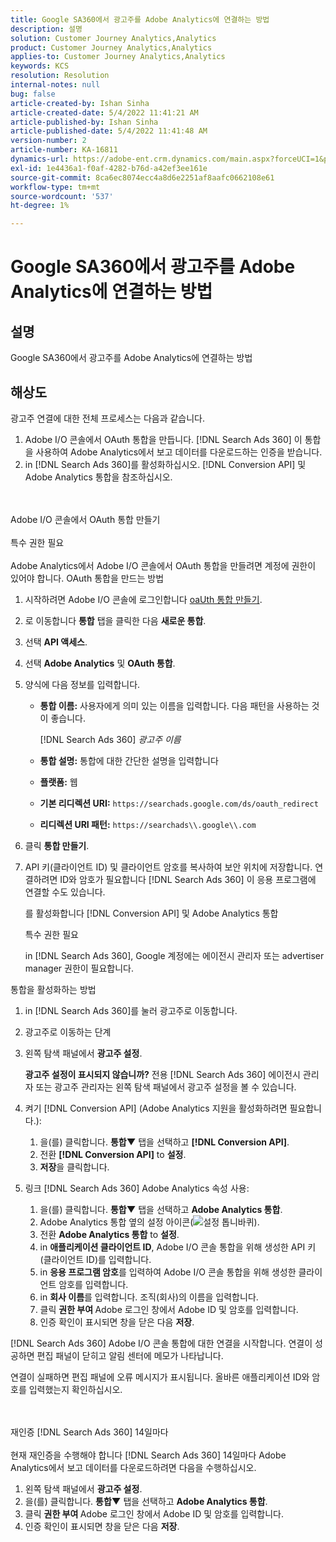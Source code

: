 ```yaml
---
title: Google SA360에서 광고주를 Adobe Analytics에 연결하는 방법
description: 설명
solution: Customer Journey Analytics,Analytics
product: Customer Journey Analytics,Analytics
applies-to: Customer Journey Analytics,Analytics
keywords: KCS
resolution: Resolution
internal-notes: null
bug: false
article-created-by: Ishan Sinha
article-created-date: 5/4/2022 11:41:21 AM
article-published-by: Ishan Sinha
article-published-date: 5/4/2022 11:41:48 AM
version-number: 2
article-number: KA-16811
dynamics-url: https://adobe-ent.crm.dynamics.com/main.aspx?forceUCI=1&pagetype=entityrecord&etn=knowledgearticle&id=2e22a71b-9fcb-ec11-a7b5-6045bd00db25
exl-id: 1e4436a1-f0af-4282-b76d-a42ef3ee161e
source-git-commit: 8ca6ec8074ecc4a8d6e2251af8aafc0662108e61
workflow-type: tm+mt
source-wordcount: '537'
ht-degree: 1%

---
```


# Google SA360에서 광고주를 Adobe Analytics에 연결하는 방법

## 설명


Google SA360에서 광고주를 Adobe Analytics에 연결하는 방법


## 해상도


광고주 연결에 대한 전체 프로세스는 다음과 같습니다.

1. Adobe I/O 콘솔에서 OAuth 통합을 만듭니다. [!DNL Search Ads 360] 이 통합을 사용하여 Adobe Analytics에서 보고 데이터를 다운로드하는 인증을 받습니다.
1. in [!DNL Search Ads 360]를 활성화하십시오. [!DNL Conversion API] 및 Adobe Analytics 통합을 참조하십시오.

<br><br>Adobe I/O 콘솔에서 OAuth 통합 만들기<br><br>특수 권한 필요<br><br>
Adobe Analytics에서 Adobe I/O 콘솔에서 OAuth 통합을 만들려면 계정에 권한이 있어야 합니다.
OAuth 통합을 만드는 방법
1. 시작하려면 Adobe I/O 콘솔에 로그인합니다 [oaUth 통합 만들기](https://www.adobe.io/authentication/auth-methods.html#!AdobeDocs/adobeio-auth/master/AuthenticationOverview/OAuthIntegration.md).
1. 로 이동합니다 <b>통합</b> 탭을 클릭한 다음 <b>새로운 통합</b>.
1. 선택 <b>API 액세스</b>.
1. 선택 <b>Adobe Analytics</b> 및 <b>OAuth 통합</b>.
1. 양식에 다음 정보를 입력합니다.
   - <b>통합 이름:</b> 사용자에게 의미 있는 이름을 입력합니다. 다음 패턴을 사용하는 것이 좋습니다.

      [!DNL Search Ads 360] *광고주 이름*

   - <b>통합 설명:</b> 통합에 대한 간단한 설명을 입력합니다
   - <b>플랫폼:</b> 웹
   - <b>기본 리디렉션 URI:</b> `https://searchads.google.com/ds/oauth_redirect`
   - <b>리디렉션 URI 패턴:</b> `https://searchads\\.google\\.com`

1. 클릭 <b>통합 만들기</b>.
1. API 키(클라이언트 ID) 및 클라이언트 암호를 복사하여 보안 위치에 저장합니다. 연결하려면 ID와 암호가 필요합니다 [!DNL Search Ads 360] 이 응용 프로그램에 연결할 수도 있습니다.

   를 활성화합니다 [!DNL Conversion API] 및 Adobe Analytics 통합

   특수 권한 필요

   in [!DNL Search Ads 360], Google 계정에는 에이전시 관리자 또는 advertiser manager 권한이 필요합니다.

통합을 활성화하는 방법

1. in [!DNL Search Ads 360]를 눌러 광고주로 이동합니다.
1. 광고주로 이동하는 단계
1. 왼쪽 탐색 패널에서 <b>광고주 설정</b>.

   <b>광고주 설정이 표시되지 않습니까?</b> 전용 [!DNL Search Ads 360] 에이전시 관리자 또는 광고주 관리자는 왼쪽 탐색 패널에서 광고주 설정을 볼 수 있습니다.

1. 켜기 [!DNL Conversion API] (Adobe Analytics 지원을 활성화하려면 필요합니다.):

   1. 을(를) 클릭합니다. <b>통합▼</b> 탭을 선택하고 <b>[!DNL Conversion API]</b>.
   1. 전환 <b>[!DNL Conversion API]</b> to <b>설정</b>.
   1. <b>저장</b>을 클릭합니다.

1. 링크 [!DNL Search Ads 360] Adobe Analytics 속성 사용:

   1. 을(를) 클릭합니다. <b>통합▼</b> 탭을 선택하고 <b>Adobe Analytics 통합</b>.
   1. Adobe Analytics 통합 옆의 설정 아이콘(![설정 톱니바퀴](https://lh3.googleusercontent.com/epGzW5mbor9RE_qz89J5G7pIHHCI0kfzQSMglH7hxWZlWkyoRtS1urgdIttMd71uOtk=w18 "설정 톱니바퀴")).
   1. 전환 <b>Adobe Analytics 통합</b> to <b>설정</b>.
   1. in <b>애플리케이션 클라이언트 ID</b>, Adobe I/O 콘솔 통합을 위해 생성한 API 키(클라이언트 ID)를 입력합니다.
   1. in <b>응용 프로그램 암호</b>를 입력하여 Adobe I/O 콘솔 통합을 위해 생성한 클라이언트 암호를 입력합니다.
   1. in <b>회사 이름</b>를 입력합니다. 조직(회사)의 이름을 입력합니다.
   1. 클릭 <b>권한 부여 </b>Adobe 로그인 창에서 Adobe ID 및 암호를 입력합니다.
   1. 인증 확인이 표시되면 창을 닫은 다음 <b>저장</b>.

[!DNL Search Ads 360] Adobe I/O 콘솔 통합에 대한 연결을 시작합니다. 연결이 성공하면 편집 패널이 닫히고 알림 센터에 메모가 나타납니다.

연결이 실패하면 편집 패널에 오류 메시지가 표시됩니다. 올바른 애플리케이션 ID와 암호를 입력했는지 확인하십시오.

<br><br>재인증 [!DNL Search Ads 360] 14일마다<br><br>
현재 재인증을 수행해야 합니다 [!DNL Search Ads 360] 14일마다 Adobe Analytics에서 보고 데이터를 다운로드하려면 다음을 수행하십시오.

1. 왼쪽 탐색 패널에서 <b>광고주 설정</b>.
1. 을(를) 클릭합니다. <b>통합▼</b> 탭을 선택하고 <b>Adobe Analytics 통합</b>.
1. 클릭 <b>권한 부여 </b>Adobe 로그인 창에서 Adobe ID 및 암호를 입력합니다.
1. 인증 확인이 표시되면 창을 닫은 다음 <b>저장</b>.
